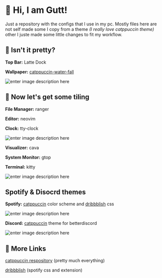  # 💪 Hi, I am Gutt!

Just a repository with the configs that I use in my pc. Mostly files here are not self made some I copy from a theme *(I really love catppuccin theme)* other I juste made some little changes to fit my workflow.

## 🥺 Isn't it pretty?
**Top Bar:** Latte Dock

**Wallpaper:** [catppuccin-water-fall](https://github.com/catppuccin/wallpapers/blob/main/minimalistic/color-waterfall.png)


![enter image description here](https://media.discordapp.net/attachments/794057611850022924/950922705153183794/4.png?width=840&height=472)


## 🤩 Now let's get some tiling
**File Manager:** ranger

**Editor:** neovim

**Clock:** tty-clock

![enter image description here](https://media.discordapp.net/attachments/794057611850022924/950922705853616138/5.png?width=840&height=472)

**Visualizer:** cava 

**System Monitor:** gtop

**Terminal:** kitty 

![enter image description here](https://media.discordapp.net/attachments/794057611850022924/950922704750522468/3.png?width=840&height=472)

## Spotify & Disocrd themes
**Spotify:**  [catppuccin](https://github.com/catppuccin/spicetify/blob/main/color.ini) color scheme and [dribbblish](https://github.com/spicetify/spicetify-themes/tree/master/Dribbblish) css

![enter image description here](https://media.discordapp.net/attachments/794057611850022924/950922703529988117/1.png?width=840&height=473)

**Discord:** [catppuccin](https://github.com/catppuccin/discord/blob/main/Catppuccin.theme.css) theme for betterdiscord

![enter image description here](https://media.discordapp.net/attachments/794057611850022924/950922704217833544/2.png?width=840&height=472)

## 🤝 More Links 

[catppuccin respository](https://github.com/catppuccin) (pretty much everything)

[dribbblish](https://github.com/spicetify/spicetify-themes/tree/master/Dribbblish) (spotify css and extension)
